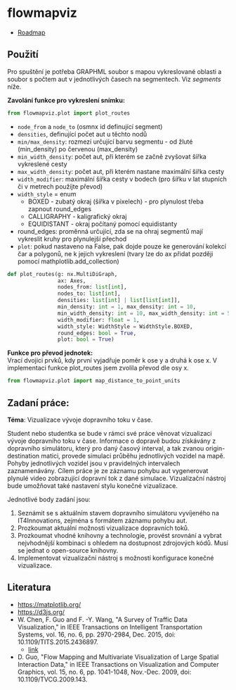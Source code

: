 # flowmapviz

* [Roadmap](../../wikis/Roadmap)

## Použití
Pro spuštění je potřeba GRAPHML soubor s mapou vykreslované oblasti a soubor s počtem aut v jednotlivých časech na segmentech.
Viz *segments* níže.

**Zavolání funkce pro vykreslení snímku:**

```python
from flowmapviz.plot import plot_routes
```
* `node_from` a `node_to` (osmnx id definující segment)
* `densities`, definující počet aut u těchto nodů
* `min/max_density`: rozmezí určující barvu segmentu - od žluté (min_density) po červenou (max_density)
* `min_width_density`: počet aut, při kterém se začně zvyšovat šířka vykreslené cesty
* `max_width_density`: počet aut, při kterém nastane maximální šířka cesty
* `width_modifier`: maximální šířka cesty v bodech (pro šířku v lat stupních či v metrech použíjte převod)
* `width_style` = enum
  * BOXED - zubatý okraj (šířka v pixelech) - pro plynulost třeba zapnout round_edges
  * CALLIGRAPHY - kaligrafický okraj
  * EQUIDISTANT - okraj počítaný pomocí equidistanty
* round_edges: proměnná určující, zda se na ohraj segmentů mají vykreslit kruhy pro plynulejší přechod
* `plot`: pokud nastaveno na False, pak dojde pouze ke generování kolekcí čar a polygonů, ne k jejich vykreslení
(tvary lze do ax přidat později pomocí mathplotlib.add_collection)
```python
def plot_routes(g: nx.MultiDiGraph,
                ax: Axes,
                nodes_from: list[int],
                nodes_to: list[int],
                densities: list[int] | list[list[int]],
                min_density: int = 1, max_density: int = 10,
                min_width_density: int = 10, max_width_density: int = 50,
                width_modifier: float = 1,
                width_style: WidthStyle = WidthStyle.BOXED,
                round_edges: bool = True,
                plot: bool = True)
```
**Funkce pro převod jednotek:**  
Vrací dvojici prvků, kdy první vyjadřuje poměr k ose y a druhá k ose x.
V implementaci funkce plot_routes jsem zvolila převod dle osy x.
```python
from flowmapviz.plot import map_distance_to_point_units
```

## Zadaní práce:

**Téma**: Vizualizace vývoje dopravního toku v čase.

Student nebo studentka se bude v rámci své práce věnovat vizualizaci vývoje dopravního toku v čase. Informace o dopravě budou získávány z dopravního simulátoru, který pro daný časový interval, a tak zvanou origin-destination matici, provede simulaci průběhu jednotlivých vozidel na mapě. Pohyby jednotlivých vozidel jsou v pravidelných intervalech zaznamenávány. Cílem práce je ze záznamu pohybu aut vygenerovat plynulé video zobrazující dopravní tok z dané simulace. Vizualizační nástroj bude umožňovat také nastavení stylu konečné vizualizace. 

Jednotlivé body zadání jsou:
1.	Seznámit se s aktuálním stavem dopravního simulátoru vyvíjeného na IT4Innovations, zejména s formátem záznamu pohybu aut.
2.	Prozkoumat aktuální možnosti vizualizace dopravních toků.
3.	Prozkoumat vhodné knihovny a technologie, provést srovnání a vybrat nejvhodnější kombinaci s ohledem na dostupnost zdrojových kódů. Musí se jednat o open-source knihovny.
4.	Implementovat vizualizační nástroj s možností konfigurace konečné vizualizace.

## Literatura

* https://matplotlib.org/
* https://d3js.org/
* W. Chen, F. Guo and F. -Y. Wang, "A Survey of Traffic Data Visualization," in IEEE Transactions on Intelligent Transportation Systems, vol. 16, no. 6, pp. 2970-2984, Dec. 2015, doi: 10.1109/TITS.2015.2436897.
  * [link](https://ieeexplore.ieee.org/abstract/document/7120975?casa_token=SS_93qCqCkoAAAAA:HoxHGaz1nd4d4u_TCP7qhNqVbFyGSFSGeUl7hip1F0jfK0h17_CniYEfNoPmTdoi5fMxwAkiBnA)
* D. Guo, "Flow Mapping and Multivariate Visualization of Large Spatial Interaction Data," in IEEE Transactions on Visualization and Computer Graphics, vol. 15, no. 6, pp. 1041-1048, Nov.-Dec. 2009, doi: 10.1109/TVCG.2009.143.

